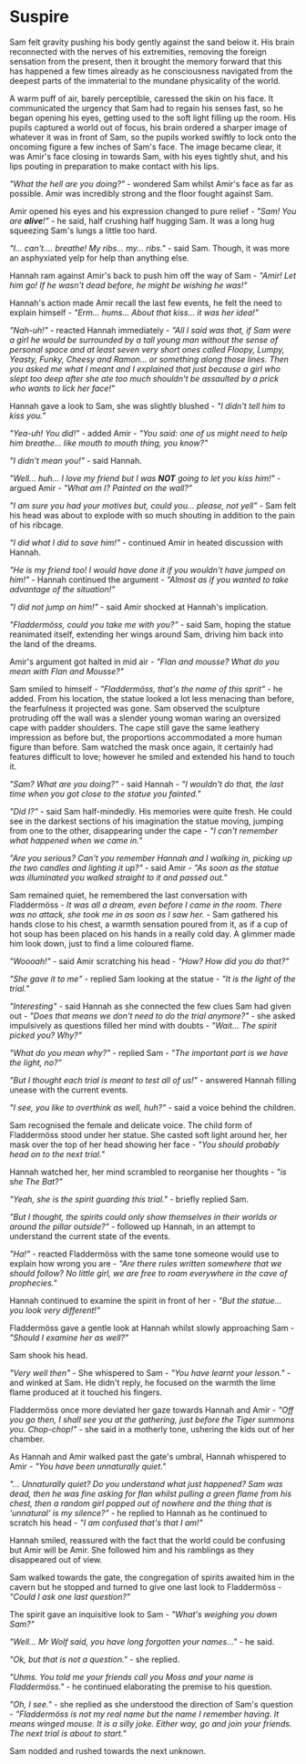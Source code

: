 # Suspire

Sam felt gravity pushing his body gently against the sand below it. His brain reconnected with the nerves of his extremities, removing the foreign sensation from the present, then it brought the memory forward that this has happened a few times already as he consciousness navigated from the deepest parts of the immaterial to the mundane physicality of the world.

A warm puff of air, barely perceptible,  caressed the skin on his face. It communicated the urgency that  Sam had to regain his senses fast, so he began opening his eyes, getting used to the soft light filling up the room. His pupils captured a world out of focus, his brain ordered a sharper image of whatever it was in front of Sam, so the pupils worked swiftly to lock onto the oncoming figure a few inches of Sam's face. The image became clear, it was Amir's face closing in towards Sam, with his eyes tightly shut, and his lips pouting in preparation to make contact with his lips.

*"What the hell are you doing?"* - wondered Sam whilst Amir's face as far as possible. Amir was incredibly strong and the floor fought against Sam.

Amir opened his eyes and his expression changed to pure relief - *"Sam! You are **alive**!"* - he said, half crushing half hugging Sam. It was a long hug squeezing Sam's lungs a little too hard.

*"I... can't.... breathe! My ribs... my... ribs."* - said Sam. Though, it was more an asphyxiated yelp for help than anything else.

Hannah ram against Amir's back to push him off the way of Sam - *"Amir! Let him go! If he wasn't dead before, he might be wishing he was!"*

Hannah's action made Amir recall the last few events, he felt the need to explain himself - *"Erm... hums... About that kiss... it was her idea!"*

*"Nah-uh!"* - reacted Hannah immediately - *"All I said was that, if Sam were a girl he would be surrounded by a tall young man without the sense of personal space and at least seven very short ones called Floopy, Lumpy, Yeasty, Funky, Cheesy and Ramon... or something along those lines. Then you asked me what I meant and I explained that just because a girl who slept too deep after she ate too much shouldn't be assaulted by a prick who wants to lick her face!"*

Hannah gave a look to Sam, she was slightly blushed - *"I didn't tell him to kiss you."*

*"Yea-uh! You did!"* - added Amir - *"You said: one of us might need to help him breathe... like mouth to mouth thing, you know?"*

*"I didn't mean you!"* - said Hannah.

*"Well... huh... I love my friend but I was **NOT** going to let you kiss him!"* - argued Amir - *"What am I? Painted on the wall?"*

*"I am sure you had your motives but, could you... please, not yell"* - Sam felt his head was about to explode with so much shouting in addition to the pain of his ribcage.

*"I did what I did to save him!"* - continued Amir in heated discussion with Hannah.

*"He is my friend too! I would have done it if you wouldn't have jumped on him!"* - Hannah continued the argument - *"Almost as if you wanted to take advantage of the situation!"*

*"I did not jump on him!"* - said Amir shocked at Hannah's implication.

*"Fladdermöss, could you take me with you?"* - said Sam, hoping the statue reanimated itself, extending her wings around Sam, driving him back into the land of the dreams.

Amir's argument got halted in mid air - *"Flan and mousse? What do you mean with Flan and Mousse?"*

Sam smiled to himself - *"Fladdermöss, that's the name of this sprit"* - he added. From his location, the statue looked a lot less menacing than before, the fearfulness it projected was gone. Sam observed the sculpture protruding off the wall was a slender young woman waring an oversized cape with padder shoulders. The cape still gave the same leathery impression as before but, the proportions accommodated a more human figure than before. Sam watched the mask once again, it certainly had features difficult to love; however he smiled and extended his hand to touch it.

*"Sam? What are you doing?"* - said Hannah - *"I wouldn't do that, the last time when you got close to the statue you fainted."*

*"Did I?"* - said Sam half-mindedly. His memories were quite fresh. He could see in the darkest sections of his imagination the statue moving, jumping from one to the other, disappearing under the cape - *"I can't remember what happened when we came in."*

*"Are you serious? Can't you remember Hannah and I walking in, picking up the two candles and lighting it up?"* - said Amir - *"As soon as the statue was illuminated you walked straight to it and passed out."*

Sam remained quiet, he remembered the last conversation with Fladdermöss - *It was all a dream, even before I came in the room. There was no attack, she took me in as soon as I saw her.* - Sam gathered his hands close to his chest, a warmth sensation poured from it, as if a cup of hot soup has been placed on his hands in a really cold day. A glimmer made him look down, just to find a lime coloured flame.

*"Woooah!"* - said Amir scratching his head - *"How? How did you do that?"*

*"She gave it to me"* - replied Sam looking at the statue - *"It is the light of the trial."*

*"Interesting"* - said Hannah as she connected the few clues Sam had given out - *"Does that means we don't need to do the trial anymore?"* - she asked impulsively as questions filled her mind with doubts - *"Wait... The spirit picked you? Why?"*

*"What do you mean why?"* - replied Sam - *"The important part is we have the light, no?"*

*"But I thought each trial is meant to test all of us!"* - answered Hannah filling unease with the current events.

*"I see, you like to overthink as well, huh?"* - said a voice behind the children.

Sam recognised the female and delicate voice. The child form of Fladdermöss stood under her statue. She casted soft light around her, her mask over the top of her head showing her face - *"You should probably head on to the next trial."*

Hannah watched her, her mind scrambled to reorganise her thoughts - *"is she The Bat?"*

*"Yeah, she is the spirit guarding this trial."* - briefly replied Sam.

*"But I thought, the spirits could only show themselves in their worlds or around the pillar outside?"* - followed up Hannah, in an attempt to understand the current state of the events.

*"Ha!"* - reacted Fladdermöss with the same tone someone would use to explain how wrong you are - *"Are there rules written somewhere that we should follow? No little girl, we are free to roam everywhere in the cave of prophecies."*

Hannah continued to examine the spirit in front of her - *"But the statue... you look very different!"*

Fladdermöss gave a gentle look at Hannah whilst slowly approaching Sam - *"Should I examine her as well?"*

Sam shook his head.

*"Very well then"* - She whispered to Sam - *"You have learnt your lesson."* - and winked at Sam. He didn't reply, he focused on the warmth the lime flame produced at it touched his fingers.

Fladdermöss once more deviated her gaze towards Hannah and Amir - *"Off you go then, I shall see you at the gathering, just before the Tiger summons you. Chop-chop!"* - she said in a motherly tone, ushering the kids out of her chamber.

As Hannah and Amir walked past the gate's umbral, Hannah whispered to Amir - *"You have been unnaturally quiet."*

*"... Unnaturally quiet? Do you understand what just happened? Sam was dead, then he was fine asking for flan whilst pulling a green flame from his chest, then a random girl popped out of nowhere and the thing that is 'unnatural' is my silence?"* - he replied to Hannah as he continued to scratch his head - *"I am confused that's that I am!"*

Hannah smiled, reassured with the fact that the world could be confusing but Amir will be Amir. She followed him and his ramblings as they disappeared out of view.

Sam walked towards the gate, the congregation of spirits awaited him in the cavern but he stopped and turned to give one last look to Fladdermöss - *"Could I ask one last question?"*

The spirit gave an inquisitive look to Sam - *"What's weighing you down Sam?"*

*"Well... Mr Wolf said, you have long forgotten your names..."* - he said.

*"Ok, but that is not a question."* - she replied.

*"Uhms. You told me your friends call you Moss and your name is Fladdermöss."* - he continued elaborating the premise to his question.

*"Oh, I see."* - she replied as she understood the direction of Sam's question - *"Fladdermöss is not my real name but the name I remember having. It means winged mouse. It is a silly joke. Either way, go and join your friends. The next trial is about to start."*

Sam nodded and rushed towards the next unknown.

